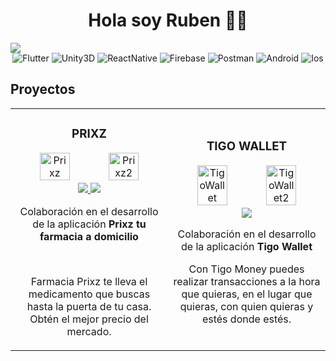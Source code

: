 <div align="center">
  <h1>Hola soy Ruben 👋🏻</h1>
</div>
<img src="https://lh3.googleusercontent.com/fife/APg5EOZ4lBjc9Hgr3wWYILbCLHgTfql1_VzFb4c1kxPp3wKw5LQy-IMzB2kehRtV7uNrKz5WvHvAKP7H9VOvPbYEzOB0-DOoD7Mop0iswFV2UaDemrArHui93prwt4zjlEf7NjMYI7efnIYtnvlSPfu3FBv0TflV92BMVJb8DArWPJ7Ml0BumiP_PjLhZzoPgIjCt8SGhQvwCEWSCrLVYYPjALbclefr7-_zV8j-DWuV1VvJy-u42SD8chBvYkmRI7p_LcHsFRagc7Stpg1ftDf8DggvoK4sjiNdSoW54SmKC9y5VfgWtAipLyvMaZTYNE2U0hlzjOk3GbahWj4JV0loH-HIpfIiBqsDhpByDKg9k3sSZ6XrZDiYB-76T-3Qgoq3UNeWU-TTdgr2WYlECdL6vfuPwScCHYBcEU1KYTV8zOP2FoQouBeFjvLOQfipnWvFEHLHlXQ8GpCizbzyOWtEsjlflo7ljMyyTKNyoyS_qAHcriSJOTSNuJRa0abBM8rPkAVZTo77ZRUnsxg5YqMfX8VLMGppZDvu0vaKOti-6lW-JYJ3khY1xfxIrqZUkDtiKI2GOMUhd4Ef8rrN0Tb50ykfG99PDoxQeJjbctMmYIv1zW9EFArdjBNvuywrKoFJtZhzp-wBwe1EsbpPqrv4bg7AFWd-r7Pbho8MyAJIdkQyMsVasB3cnNxp6OaXxyYlXqnkOj5hhdvgbgVCpM83ygSa-_O0rQkk-MWcRLT3XCom0OFeglRv1-ZrtsBgncXp45fukspY9XlIpDNSgQpsgUlT8iyCs0f5ztTaZI4E4LG_jtOLCRwD_Ct2aWE3g5QbZqkR8oiJFSokPCK33xaqdt3EU1arwhzdKjDoEoKD9yOJl3eASdgg_npaSdbx9scMQ2CHUwTM8Xu1OX38GXFus8QSARyIG1kW8CzqixLqbhx3Uj3IKYCUiRJgZ3tfJRBbzzaeeIZ6ucNos4JNEWhWQYpEx04XYZBM4eVZiUQ1V-Ec556oaaooj984uVzrI8QVFnowzP8aJcNK8e8dohTapsuGY1R76z0CUc96kww2fplfxaTURghl1pGxhAhZKYUWsmJW47yuGVTJ9MSVCCapa1JrYRyPpL0tES6z0mtXMmZMe5BBkS8cbkIyYqYgG_46XhjBvd0N0NIE_0Wl-dbfEyvs-7qOlVbPdHGam2UXN6KoEH_cZRYGF7eEqXIYZiNfe20CWsrwfAmvxV8Jw4AYKqujadxhsOACS3wMFDM-3py90v9Pk5ViNKxO7QQ2vXZUSTj4OEIoyB5Jnq_Gd-4HVzDTcYW4ptfGCOuT4-9m57O9IuH_ErY52alxygxSqog-WdKJtIIgMgf_Mm9t6L75_H1XH8OyWL375Xdqctk9wpYWaQIvsKysuYpaGqzCLXC98Qv27Us6Hs5ZCO0UCaIvoakxqaNyx8c_ocDgQLYztGrSKFHAqndhkbcjbinDs-7FjbsGn28h84QwuwiZ0KG1kQHky2ElmuGfr5DAZ4d6wf55drPY2-SFauFrgF1epcHURSb71vTkaUENg4W2nl-LwxrJT3l1nE9XLOlQasNmtYmD6lXuTW_CpkrrUv5X3YlAz0tRq5ZUQ69AFL7KGzd2FFrTfKgQ6g8uwZI=s1920-w1920-h827-s-no?authuser=0">

<div align="center">
  <img alt="Flutter" src="https://img.shields.io/badge/ -Flutter-blue?style=social&logo=flutter">
  <img alt="Unity3D" src="https://img.shields.io/badge/ -Unity3D-blue?style=social&logo=unity">
  <img alt="ReactNative" src="https://img.shields.io/badge/ -ReactNative-blue?style=social&logo=react">
  <img alt="Firebase" src="https://img.shields.io/badge/ -Firebase-blue?style=social&logo=firebase">
  <img alt="Postman" src="https://img.shields.io/badge/ -Postman-black?style=social&logo=postman">
  <img alt="Android" src="https://img.shields.io/badge/ -Android-green?style=social&logo=android">
  <img alt="Ios" src="https://img.shields.io/badge/ -Ios-blue?style=social&logo=ios">
</div>

## Proyectos
<table>
<tr>
<td width="50%">
<h3 align="center">PRIXZ</h3>
<div align="center">
<img width=45% alt="Prixz" src="https://play-lh.googleusercontent.com/BlU6EOfvojFfiAYfGsGyfpx6OkZI9G81iuAOPQzy4Cvl42Bv09Shlz5nAlR4DzK9Z8M=w2560-h1440">
   <img width=45% alt="Prixz2" src="https://play-lh.googleusercontent.com/QHNlWL_9FINwfoN_xX6FshLDDw-TiCPdB0SJF_S2Jci8sVU5w_FJHgjuug0jAJoHww=w2560-h1440">
<a href="https://play.google.com/store/apps/details?id=com.prixzsc.app" target="_blank">
<img src="https://img.shields.io/badge/PlayStore-ff9?style=for-the-badge&logo=android&logoColor=black">
</a>
<a href="https://apps.apple.com/mx/app/prixz-farmacia/id1545482471" target="_blank">
<img src="https://img.shields.io/badge/AppleStore-ff9?style=for-the-badge&logo=ios&logoColor=black">
</a>
</p>
  <p>Colaboración en el desarrollo de la aplicación <strong>Prixz tu farmacia a domicilio</strong></p> <br> <p>Farmacia Prixz te lleva el medicamento que buscas hasta la puerta de tu casa. Obtén el mejor precio del mercado. </p>
</div>
                                                                                      
</td>

<td width="50%">
<h3 align="center">TIGO WALLET</h3>
<div align="center">                                       
<img width=45% alt="TigoWallet" src="https://play-lh.googleusercontent.com/adHAf75xUrtXXlQOu6nERoFl9kFDthp1Lw_Fc_yYCNjwW15TKl2LYMTlfHmAMhTTUA=w2560-h1440">
    <img width=45% alt="TigoWallet2" src="https://play-lh.googleusercontent.com/cbsHKnxGH4BC5syPrk0cJou4vrdEI9Q5clNihmXgHQIyK3H5qgVygma42tkdqfSzqg=w2560-h1440">
<a href="https://play.google.com/store/apps/details?id=com.millicom.mfs" target="_blank">
<img src="https://img.shields.io/badge/PlayStore-ff9?style=for-the-badge&logo=android&logoColor=black">
</a>
  </p>Colaboración en el desarrollo de la aplicación <strong>Tigo Wallet</strong></p> <p>Con Tigo Money puedes realizar transacciones a la hora que quieras, en el lugar que quieras, con quien quieras y estés donde estés.</p>
</div>                                                             
</table>                                                                                 

